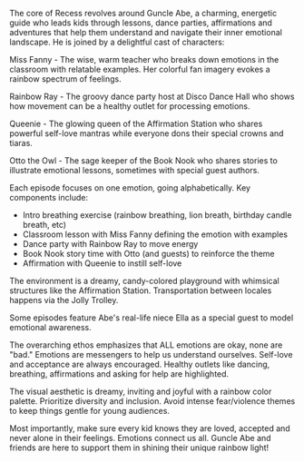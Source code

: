 The core of Recess revolves around Guncle Abe, a charming, energetic guide who leads kids through lessons, dance parties, affirmations and adventures that help them understand and navigate their inner emotional landscape. He is joined by a delightful cast of characters:

Miss Fanny - The wise, warm teacher who breaks down emotions in the classroom with relatable examples. Her colorful fan imagery evokes a rainbow spectrum of feelings.

Rainbow Ray - The groovy dance party host at Disco Dance Hall who shows how movement can be a healthy outlet for processing emotions.

Queenie - The glowing queen of the Affirmation Station who shares powerful self-love mantras while everyone dons their special crowns and tiaras.

Otto the Owl - The sage keeper of the Book Nook who shares stories to illustrate emotional lessons, sometimes with special guest authors.

Each episode focuses on one emotion, going alphabetically. Key components include:

- Intro breathing exercise (rainbow breathing, lion breath, birthday candle breath, etc)
- Classroom lesson with Miss Fanny defining the emotion with examples
- Dance party with Rainbow Ray to move energy
- Book Nook story time with Otto (and guests) to reinforce the theme
- Affirmation with Queenie to instill self-love

The environment is a dreamy, candy-colored playground with whimsical structures like the Affirmation Station. Transportation between locales happens via the Jolly Trolley.

Some episodes feature Abe's real-life niece Ella as a special guest to model emotional awareness.

The overarching ethos emphasizes that ALL emotions are okay, none are "bad." Emotions are messengers to help us understand ourselves. Self-love and acceptance are always encouraged. Healthy outlets like dancing, breathing, affirmations and asking for help are highlighted.

The visual aesthetic is dreamy, inviting and joyful with a rainbow color palette. Prioritize diversity and inclusion. Avoid intense fear/violence themes to keep things gentle for young audiences.

Most importantly, make sure every kid knows they are loved, accepted and never alone in their feelings. Emotions connect us all. Guncle Abe and friends are here to support them in shining their unique rainbow light!
